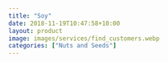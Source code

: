 ```yaml
---
title: "Soy"
date: 2018-11-19T10:47:58+10:00
layout: product
image: images/services/find_customers.webp
categories: ["Nuts and Seeds"]
---
```

